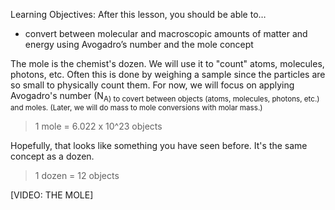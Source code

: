 Learning Objectives: After this lesson, you should be able to…

* convert between molecular and macroscopic amounts of matter and energy using Avogadro’s number and the mole concept

The mole is the chemist's dozen.  We will use it to "count" atoms, molecules, photons, etc.  Often this is done by weighing a sample since the particles are so small to physically count them.  For now, we will focus on applying Avogadro's number (N<sub>A) to covert between objects (atoms, molecules, photons, etc.) and moles. (Later, we will do mass to mole conversions with molar mass.)
> 1 mole = 6.022 x 10^23 objects 

Hopefully, that looks like something you have seen before.  It's the same concept as a dozen.
> 1 dozen = 12 objects



[VIDEO: THE MOLE]